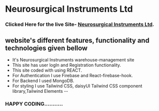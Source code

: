 # Neurosurgical Instruments Ltd
### Clicked Here for the live Site- [Neurosurgical Instruments Ltd](https://assignment-11-b30ec.web.app/home).
## website's different features, functionality and technologies given bellow 

* It's Neurosurgical Instruments warehouse-management site
* This site has user logIn and Registration functionality.
* This site coded with using REACT.
* For Authentication I use Firebase and React-firebase-hook.
* For Backend I used MongoDB.
* For styling I use Tailwind CSS, daisyUI Tailwind CSS component library,Tailwind Elements
--

### HAPPY CODING...........
